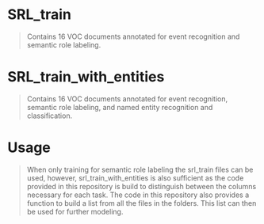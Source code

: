 # SRL_train
> Contains 16 VOC documents annotated for event recognition and semantic role labeling.

# SRL_train_with_entities
> Contains 16 VOC documents annotated for event recognition, semantic role labeling, and named entity recognition and classification.

# Usage
> When only training for semantic role labeling the srl_train files can be used, however, srl_train_with_entities is also sufficient as the code provided in this repository is build to distinguish between the columns necessary for each task. The code in this repository also provides a function to build a list from all the files in the folders. This list can then be used for further modeling.
